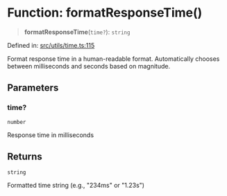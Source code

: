 # Function: formatResponseTime()

> **formatResponseTime**(`time?`): `string`

Defined in: [src/utils/time.ts:115](https://github.com/Nick2bad4u/Uptime-Watcher/blob/3cce0c3b352c8390536ca3c7399ece50a05faf18/src/utils/time.ts#L115)

Format response time in a human-readable format.
Automatically chooses between milliseconds and seconds based on magnitude.

## Parameters

### time?

`number`

Response time in milliseconds

## Returns

`string`

Formatted time string (e.g., "234ms" or "1.23s")

